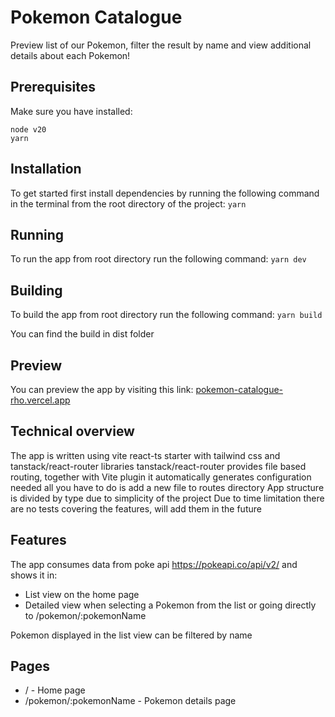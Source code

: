# Pokemon Catalogue

Preview list of our Pokemon, filter the result by name and view additional details about each Pokemon!

## Prerequisites

Make sure you have installed:

```
node v20
yarn
```

## Installation

To get started first install dependencies by running the following command in the terminal from the root directory of the project:
`yarn`

## Running

To run the app from root directory run the following command:
`yarn dev`

## Building

To build the app from root directory run the following command:
`yarn build`

You can find the build in dist folder

## Preview

You can preview the app by visiting this link: [pokemon-catalogue-rho.vercel.app](https://pokemon-catalogue-rho.vercel.app/)

## Technical overview

The app is written using vite react-ts starter with tailwind css and tanstack/react-router libraries
tanstack/react-router provides file based routing, together with Vite plugin it automatically generates configuration needed all you have to do is add a new file to routes directory
App structure is divided by type due to simplicity of the project
Due to time limitation there are no tests covering the features, will add them in the future

## Features

The app consumes data from poke api https://pokeapi.co/api/v2/ and shows it in:

- List view on the home page
- Detailed view when selecting a Pokemon from the list or going directly to /pokemon/:pokemonName

Pokemon displayed in the list view can be filtered by name

## Pages

- / - Home page
- /pokemon/:pokemonName - Pokemon details page
